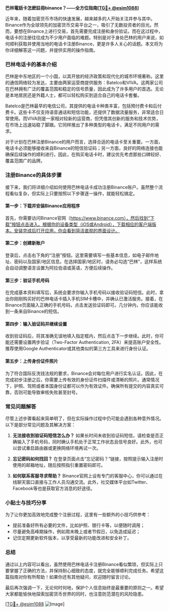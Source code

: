 **巴林電話卡怎麽註冊binance？——全方位指南[[TG💪+ @esim1088](https://t.me/s/esim1088)]**

近年来，随着加密货币市场的快速发展，越来越多的人开始关注并参与其中。Binance作为全球领先的加密货币交易平台之一，吸引了无数投资者的目光。然而，要想在Binance上进行交易，首先需要完成注册和身份验证。而在这过程中，电话卡的注册往往成为不少用户面临的难题。特别是对于身处巴林的用户来说，如何顺利获取并使用当地的电话卡注册Binance，更是许多人关心的话题。本文将为你详细解答这一问题，并提供实用的操作指南。

### 巴林电话卡的基本介绍

巴林是中东地区的一个小国，以其开放的经济政策和现代化的城市环境著称。这里的通信网络较为发达，主要由两家运营商提供服务：Batelco和VIVA。这两家公司在巴林拥有广泛的覆盖范围和稳定的信号质量，因此成为了许多用户的首选。无论是本地居民还是外籍人士，都可以轻松购买到适合自己的电话卡套餐。

Batelco是巴林最早的电信公司，其提供的电话卡种类丰富，包括预付费卡和后付费卡。这些卡不仅支持语音通话和短信功能，还提供了数据流量服务，非常适合日常使用。而VIVA则是一家相对较新的运营商，但凭借其创新的服务和技术优势，在市场上迅速站稳了脚跟。它同样推出了多种类型的电话卡，满足不同用户的需求。

对于计划在巴林注册Binance的用户而言，选择合适的电话卡至关重要。一方面，电话卡必须能够接收来自Binance的短信验证码；另一方面，良好的网络连接也能确保后续操作的顺利进行。因此，在购买电话卡时，建议优先考虑那些口碑较好、覆盖范围广的品牌。

### 注册Binance的具体步骤

接下来，我们将详细介绍如何使用巴林电话卡成功注册Binance账户。虽然整个流程看似复杂，但实际上只要按照以下步骤逐一操作，就能轻松搞定。

#### 第一步：下载并安装Binance应用程序

首先，你需要访问Binance官网（https://www.binance.com），然后找到“下载”按钮点击进入。根据你的设备类型（iOS或Android），下载相应的客户端版本。安装完成后打开应用，你会看到简洁直观的界面设计。

#### 第二步：创建新账户

登录后，点击右下角的“注册”按钮。这里需要填写一些基本信息，如电子邮件地址、密码以及国家/地区信息。在选择国家/地区时，请务必勾选“巴林”，这样系统会自动调整语言设置为阿拉伯语或英语，方便后续操作。

#### 第三步：验证手机号码

在完成基本资料填写后，系统会要求你输入手机号码以接收验证码短信。此时，拿出你刚刚购买好的巴林电话卡插入手机SIM卡槽中，并确认已激活服务。接着，在Binance页面输入正确的手机号码，点击发送验证码即可。几分钟内，你应该能收到一条来自Binance的短信。

#### 第四步：输入验证码并继续设置

收到验证码后，将其准确无误地填入指定框内，然后点击下一步继续。此时，你可能还需要设置两步验证（Two-Factor Authentication, 2FA）来提高账户安全性。推荐使用Google Authenticator或其他类似的第三方工具来进行身份认证。

#### 第五步：上传身份证件照片

为了符合国际反洗钱法规的要求，Binance会对每位用户进行实名认证。因此，在完成初步注册之后，你需要上传有效的身份证件扫描件或清晰的照片。通常情况下，护照、驾照或者本国身份证都可以作为有效证件。确保所有提交的内容真实可靠，否则可能导致审核失败甚至封号。

### 常见问题解答

尽管上述步骤看起来简单明了，但在实际操作过程中仍可能会遇到各种意外情况。以下是部分常见问题及其解决方案：

1. **无法接收到验证码短信怎么办？**
   如果长时间未收到验证码短信，请检查是否正确输入了手机号码，同时确认手机处于正常工作状态且信号良好。此外，也可以尝试重启路由器或更换网络环境再试一次。

2. **忘记密码如何找回？**
   在登录页面点击“忘记密码？”链接，按照提示输入注册时使用的邮箱地址，随后按照指引重置密码即可。

3. **如何联系客服寻求帮助？**
   Binance官网上设有专门的客服中心，你可以通过在线聊天窗口直接与工作人员沟通交流。此外，社交媒体平台如Twitter、Facebook等也是获取官方消息的好途径。

### 小贴士与技巧分享

为了让你更加高效地完成整个注册过程，这里有一些额外的小技巧供参考：

- 提前准备好所有必要的文件，比如护照、银行卡等，以便随时调用；
- 尽量避免高峰期操作，例如周末晚上或者节假日，以免造成延迟；
- 记住定期更新软件版本，以享受最新的功能改进和安全补丁。

### 总结

通过以上内容可以看出，虽然使用巴林电话卡注册Binance看似繁琐，但实际上只要掌握了正确的方法，并保持耐心细致的态度，就完全能够顺利完成任务。希望这篇指南对你有所帮助！如果你还有其他疑问，欢迎随时留言讨论。

最后再次强调一下，无论何时何地，保护个人信息始终是最重要的原则之一。希望大家都能愉快地探索加密货币世界的同时，也注意防范潜在的风险隐患。

[[TG💪+ @esim1088](https://t.me/s/esim1088) ![Image](https://i.postimg.cc/4NQfJmqS/Snipaste-2025-05-13-00-14-12.png)]